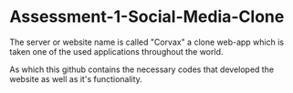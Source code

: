 # Assessment-1-Social-Media-Clone
The server or website name is called "Corvax" a clone web-app which is taken one of the used applications throughout the world.

As which this github contains the necessary codes that developed the website as well as it's functionality.
